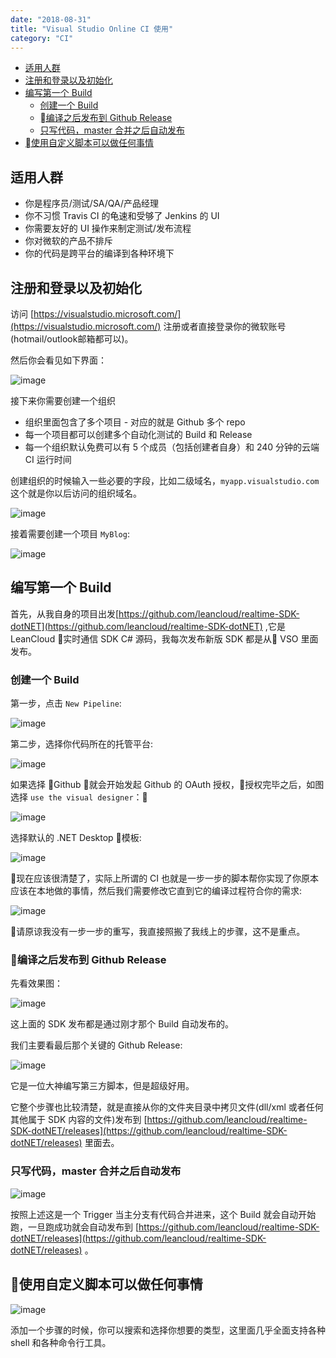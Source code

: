 ```yaml
---
date: "2018-08-31"
title: "Visual Studio Online CI 使用"
category: "CI"
---
```


<!-- TOC -->

- [适用人群](#适用人群)
- [注册和登录以及初始化](#注册和登录以及初始化)
- [编写第一个 Build](#编写第一个-build)
    - [创建一个 Build](#创建一个-build)
    - [编译之后发布到 Github Release](#编译之后发布到-github-release)
    - [只写代码，master 合并之后自动发布](#只写代码master-合并之后自动发布)
- [使用自定义脚本可以做任何事情](#使用自定义脚本可以做任何事情)

<!-- /TOC -->

## 适用人群

- 你是程序员/测试/SA/QA/产品经理
- 你不习惯 Travis CI 的龟速和受够了 Jenkins 的 UI
- 你需要友好的 UI 操作来制定测试/发布流程
- 你对微软的产品不排斥
- 你的代码是跨平台的编译到各种环境下


## 注册和登录以及初始化
访问 [https://visualstudio.microsoft.com/](https://visualstudio.microsoft.com/) 注册或者直接登录你的微软账号(hotmail/outlook邮箱都可以)。

然后你会看见如下界面：

![image](https://user-images.githubusercontent.com/5119542/44890228-0b900200-ad0c-11e8-91de-e3a3b106193d.png)

接下来你需要创建一个组织

- 组织里面包含了多个项目 - 对应的就是 Github 多个 repo
- 每一个项目都可以创建多个自动化测试的 Build 和 Release
- 每一个组织默认免费可以有 5 个成员（包括创建者自身）和 240 分钟的云端 CI 运行时间

创建组织的时候输入一些必要的字段，比如二级域名，`myapp.visualstudio.com` 这个就是你以后访问的组织域名。

![image](https://user-images.githubusercontent.com/5119542/44890510-2adb5f00-ad0d-11e8-938b-f76018ae9472.png)


接着需要创建一个项目 `MyBlog`:

![image](https://user-images.githubusercontent.com/5119542/44890584-74c44500-ad0d-11e8-85ce-857db5aa21e7.png)

## 编写第一个 Build
首先，从我自身的项目出发[https://github.com/leancloud/realtime-SDK-dotNET](https://github.com/leancloud/realtime-SDK-dotNET) ,它是 LeanCloud 实时通信 SDK C# 源码，我每次发布新版 SDK 都是从 VSO 里面发布。

### 创建一个 Build

第一步，点击 `New Pipeline`:

![image](https://user-images.githubusercontent.com/5119542/44911070-1e302880-ad58-11e8-951b-02f71773f481.png)

第二步，选择你代码所在的托管平台:

![image](https://user-images.githubusercontent.com/5119542/44911014-df01d780-ad57-11e8-9671-c490c5698417.png)

如果选择 Github 就会开始发起 Github 的 OAuth 授权，授权完毕之后，如图选择 `use the visual designer`：

![image](https://user-images.githubusercontent.com/5119542/44911831-d363e000-ad5a-11e8-9669-ed7add643a9e.png)

选择默认的 .NET Desktop 模板:

![image](https://user-images.githubusercontent.com/5119542/44911879-0ad28c80-ad5b-11e8-9b3d-218a8a429d3f.png)

现在应该很清楚了，实际上所谓的 CI 也就是一步一步的脚本帮你实现了你原本应该在本地做的事情，然后我们需要修改它直到它的编译过程符合你的需求:

![image](https://user-images.githubusercontent.com/5119542/44912073-ac59de00-ad5b-11e8-9479-8a414361eb35.png)

请原谅我没有一步一步的重写，我直接照搬了我线上的步骤，这不是重点。

### 编译之后发布到 Github Release

先看效果图：

![image](https://user-images.githubusercontent.com/5119542/44912189-f4790080-ad5b-11e8-9cda-13ee775d4027.png)

这上面的 SDK 发布都是通过刚才那个 Build 自动发布的。

我们主要看最后那个关键的 Github Release:

![image](https://user-images.githubusercontent.com/5119542/44912245-212d1800-ad5c-11e8-9061-6501f6ba21fe.png)

它是一位大神编写第三方脚本，但是超级好用。

它整个步骤也比较清楚，就是直接从你的文件夹目录中拷贝文件(dll/xml 或者任何其他属于 SDK 内容的文件)发布到 [https://github.com/leancloud/realtime-SDK-dotNET/releases](https://github.com/leancloud/realtime-SDK-dotNET/releases) 里面去。


### 只写代码，master 合并之后自动发布

![image](https://user-images.githubusercontent.com/5119542/44912393-8f71da80-ad5c-11e8-806b-f8dcfbf522ad.png)

按照上述这是一个 Trigger 当主分支有代码合并进来，这个 Build 就会自动开始跑，一旦跑成功就会自动发布到 [https://github.com/leancloud/realtime-SDK-dotNET/releases](https://github.com/leancloud/realtime-SDK-dotNET/releases) 。


## 使用自定义脚本可以做任何事情

![image](https://user-images.githubusercontent.com/5119542/44912465-cc3dd180-ad5c-11e8-9df8-bd05447b7a4b.png)

添加一个步骤的时候，你可以搜索和选择你想要的类型，这里面几乎全面支持各种 shell 和各种命令行工具。